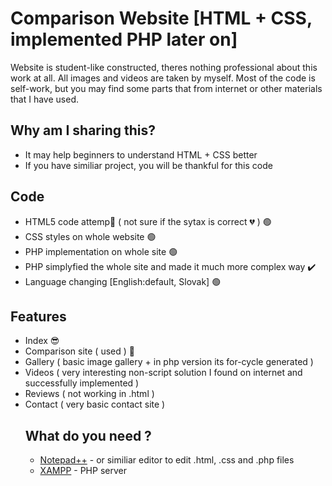 # Comparison Website [HTML + CSS, implemented PHP later on]

Website is student-like constructed, theres nothing professional about this work at all. All images and videos are taken by myself. Most of the code is self-work, but you may find some parts that from internet or other materials that I have used.

## Why am I sharing this?
- It may help beginners to understand HTML + CSS better
- If you have similiar project, you will be thankful for this code

## Code

- HTML5 code attemp💆 ( not sure if the sytax is correct 💔 ) 🟢
- CSS styles on whole website 🟢
- PHP implementation on whole site 🟢
- PHP simplyfied the whole site and made it much more complex way ✔️
- Language changing [English:default, Slovak] 🟢

## Features
- Index 😎
- Comparison site ( <table> used ) 🥇
- Gallery ( basic image gallery + in php version its for-cycle generated ) 
- Videos ( very interesting non-script solution I found on internet and successfully implemented )
- Reviews ( not working in .html )
- Contact ( very basic contact site )

## What do you need ?
- [Notepad++](https://notepad-plus-plus.org) - or similiar editor to edit .html, .css and .php files
- [XAMPP](https://www.apachefriends.org) - PHP server
